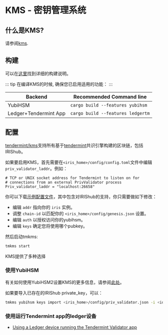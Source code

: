 # KMS - 密钥管理系统

## 什么是KMS?

请参阅[kms](https://github.com/tendermint/kms).

## 构建

可以在[这里](https://github.com/tendermint/kms#installation)找到详细的构建说明。

::: tip
在编译KMS的时候, 确保您已启用适用的功能：
:::

| Backend               | Recommended Command line              |
|-----------------------|---------------------------------------|
| YubiHSM               | ```cargo build --features yubihsm```  |
| Ledger+Tendermint App | ```cargo build --features ledgertm``` |

## 配置

[tendermint/kms](https://github.com/tendermint/kms)支持所有基于[tendermint](https://github.com/tendermint/tendermint)共识引擎构建的区块链，包括IRIShub。

如果要启用KMS，首先需要在`<iris_home>/config/config.toml`文件中编辑`priv_validator_laddr`。例如：
```text
# TCP or UNIX socket address for Tendermint to listen on for
# connections from an external PrivValidator process
Priv_validator_laddr = "localhost:26658"
```

你可以下载[示例配置文件](https://github.com/tendermint/kms/blob/master/tmkms.toml.example)，其中包含对IRIShub的支持，你只需要做如下修改：

- 编辑 `addr` 指向你的 `iris` 实例。
- 调整 `chain-id` 以匹配你的 `<iris_home>/config/genesis.json` 设置。
- 编辑 `auth` 以授权访问你的yubihsm。
- 编辑 `keys` 确定您将使用哪个pubkey。

然后启动tmkms:
```bash
tmkms start
```

KMS提供了多种选择

### 使用YubiHSM
有关如何使用YubiHSM2设置KMS的更多信息，请参阅[此处](https://github.com/tendermint/kms/blob/master/README.yubihsm.md)。

如果要导入已存在的IRIShub private_key，可以：
```bash
tmkms yubihsm keys import <iris_home>/config/priv_validator.json -i <id>
``` 

### 使用运行Tendermint app的ledger设备
- [Using a Ledger device running the Tendermint Validator app](kms_ledger.md)

